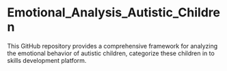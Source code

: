 # Emotional_Analysis_Autistic_Children
This GitHub repository provides a comprehensive framework for analyzing the emotional behavior of autistic children, categorize these children in to skills development platform.
